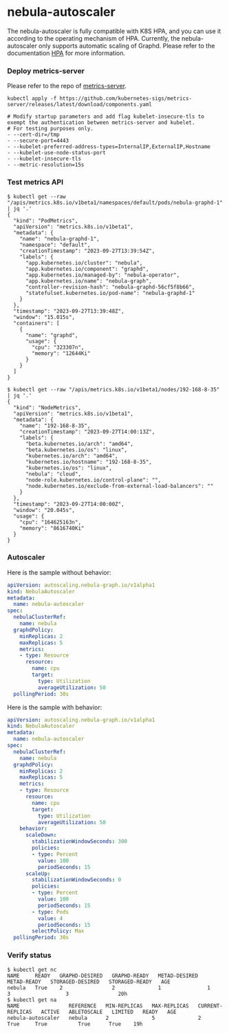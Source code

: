 # nebula-autoscaler

The nebula-autoscaler is fully compatible with K8S HPA, and you can use it according to the operating mechanism of HPA.
Currently, the nebula-autoscaler only supports automatic scaling of Graphd.
Please refer to the documentation [HPA](https://kubernetes.io/docs/tasks/run-application/horizontal-pod-autoscale/) for more information.

### Deploy metrics-server
Please refer to the repo of [metrics-server](https://github.com/kubernetes-sigs/metrics-server).
```shell
kubectl apply -f https://github.com/kubernetes-sigs/metrics-server/releases/latest/download/components.yaml

# Modify startup parameters and add flag kubelet-insecure-tls to exempt the authentication between metrics-server and kubelet.
# For testing purposes only.
- --cert-dir=/tmp
- --secure-port=4443
- --kubelet-preferred-address-types=InternalIP,ExternalIP,Hostname
- --kubelet-use-node-status-port
- --kubelet-insecure-tls
- --metric-resolution=15s
```

### Test metrics API
```shell
$ kubectl get --raw "/apis/metrics.k8s.io/v1beta1/namespaces/default/pods/nebula-graphd-1" | jq '.'
{
  "kind": "PodMetrics",
  "apiVersion": "metrics.k8s.io/v1beta1",
  "metadata": {
    "name": "nebula-graphd-1",
    "namespace": "default",
    "creationTimestamp": "2023-09-27T13:39:54Z",
    "labels": {
      "app.kubernetes.io/cluster": "nebula",
      "app.kubernetes.io/component": "graphd",
      "app.kubernetes.io/managed-by": "nebula-operator",
      "app.kubernetes.io/name": "nebula-graph",
      "controller-revision-hash": "nebula-graphd-56cf5f8b66",
      "statefulset.kubernetes.io/pod-name": "nebula-graphd-1"
    }
  },
  "timestamp": "2023-09-27T13:39:48Z",
  "window": "15.015s",
  "containers": [
    {
      "name": "graphd",
      "usage": {
        "cpu": "323307n",
        "memory": "12644Ki"
      }
    }
  ]
}
 
$ kubectl get --raw "/apis/metrics.k8s.io/v1beta1/nodes/192-168-8-35" | jq '.'
{
  "kind": "NodeMetrics",
  "apiVersion": "metrics.k8s.io/v1beta1",
  "metadata": {
    "name": "192-168-8-35",
    "creationTimestamp": "2023-09-27T14:00:13Z",
    "labels": {
      "beta.kubernetes.io/arch": "amd64",
      "beta.kubernetes.io/os": "linux",
      "kubernetes.io/arch": "amd64",
      "kubernetes.io/hostname": "192-168-8-35",
      "kubernetes.io/os": "linux",
      "nebula": "cloud",
      "node-role.kubernetes.io/control-plane": "",
      "node.kubernetes.io/exclude-from-external-load-balancers": ""
    }
  },
  "timestamp": "2023-09-27T14:00:00Z",
  "window": "20.045s",
  "usage": {
    "cpu": "164625163n",
    "memory": "8616740Ki"
  }
}
```

### Autoscaler
Here is the sample without behavior:
```yaml
apiVersion: autoscaling.nebula-graph.io/v1alpha1
kind: NebulaAutoscaler
metadata:
  name: nebula-autoscaler
spec:
  nebulaClusterRef:
    name: nebula
  graphdPolicy:
    minReplicas: 2
    maxReplicas: 5
    metrics:
    - type: Resource
      resource:
        name: cpu
        target:
          type: Utilization
          averageUtilization: 50
  pollingPeriod: 30s

```

Here is the sample with behavior:
```yaml
apiVersion: autoscaling.nebula-graph.io/v1alpha1
kind: NebulaAutoscaler
metadata:
  name: nebula-autoscaler
spec:
  nebulaClusterRef:
    name: nebula
  graphdPolicy:
    minReplicas: 2
    maxReplicas: 5
    metrics:
    - type: Resource
      resource:
        name: cpu
        target:
          type: Utilization
          averageUtilization: 50
    behavior:
      scaleDown:
        stabilizationWindowSeconds: 300
        policies:
        - type: Percent
          value: 100
          periodSeconds: 15
      scaleUp:
        stabilizationWindowSeconds: 0
        policies:
        - type: Percent
          value: 100
          periodSeconds: 15
        - type: Pods
          value: 4
          periodSeconds: 15
        selectPolicy: Max
  pollingPeriod: 30s
```

### Verify status
```shell
$ kubectl get nc
NAME     READY   GRAPHD-DESIRED   GRAPHD-READY   METAD-DESIRED   METAD-READY   STORAGED-DESIRED   STORAGED-READY   AGE
nebula   True    2                2              1               1             3                  3                20h
$ kubectl get na
NAME                REFERENCE   MIN-REPLICAS   MAX-REPLICAS   CURRENT-REPLICAS   ACTIVE   ABLETOSCALE   LIMITED   READY   AGE
nebula-autoscaler   nebula      2              5              2                  True     True          True      True    19h
```